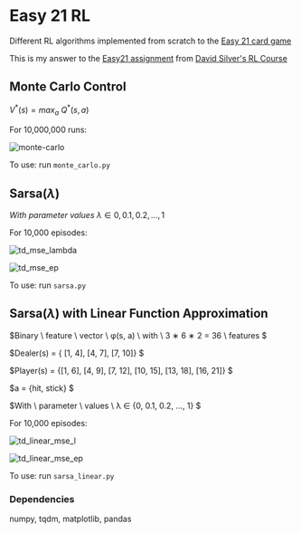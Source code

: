 # Easy 21 RL
Different RL algorithms implemented from scratch to the [Easy 21 card game](https://en.wikipedia.org/wiki/Twenty-One_(banking_game))

This is my answer to the [Easy21 assignment](https://www.davidsilver.uk/wp-content/uploads/2020/03/Easy21-Johannes.pdf) from [David Silver's RL Course](https://www.davidsilver.uk/teaching/)

## Monte Carlo Control
$V^*(s) = max_a \ Q^{\ast}(s,a)$

For 10,000,000 runs:

![monte-carlo](https://user-images.githubusercontent.com/80515759/225575928-74ad101c-44f3-4ec7-bf09-53396a6ca0c8.png)

To use: run `monte_carlo.py`

## Sarsa($\lambda$)
$With \ parameter \ values \ λ ∈ {0, 0.1, 0.2, ..., 1}$

For 10,000 episodes:

![td_mse_lambda](https://user-images.githubusercontent.com/80515759/225575892-29ba212b-2949-44be-b9dd-0df9aa46313a.png)

![td_mse_ep](https://user-images.githubusercontent.com/80515759/225575912-8e56062b-b149-46aa-a4af-9e9846d47e20.png)

To use: run `sarsa.py`


## Sarsa($\lambda$) with Linear Function Approximation

$Binary \ feature \ vector \ φ(s, a) \ with \ 3 ∗ 6 ∗ 2 = 36 \ features $

$Dealer(s) = \{ [1, 4], [4, 7], [7, 10]\} $

$Player(s) = \{[1, 6], [4, 9], [7, 12], [10, 15], [13, 18], [16, 21]\} $

$a = \{hit, stick\} $

$With \ parameter \ values \ λ ∈ \{0, 0.1, 0.2, ..., 1\} $

For 10,000 episodes:

![td_linear_mse_l](https://user-images.githubusercontent.com/80515759/225575827-1a2b36c1-55c4-4095-8faf-325eb7699c0d.png)

![td_linear_mse_ep](https://user-images.githubusercontent.com/80515759/225575817-71d0d368-3c47-4f83-a582-66e9968ae61d.png)

To use: run `sarsa_linear.py`


### Dependencies
numpy, tqdm, matplotlib, pandas

